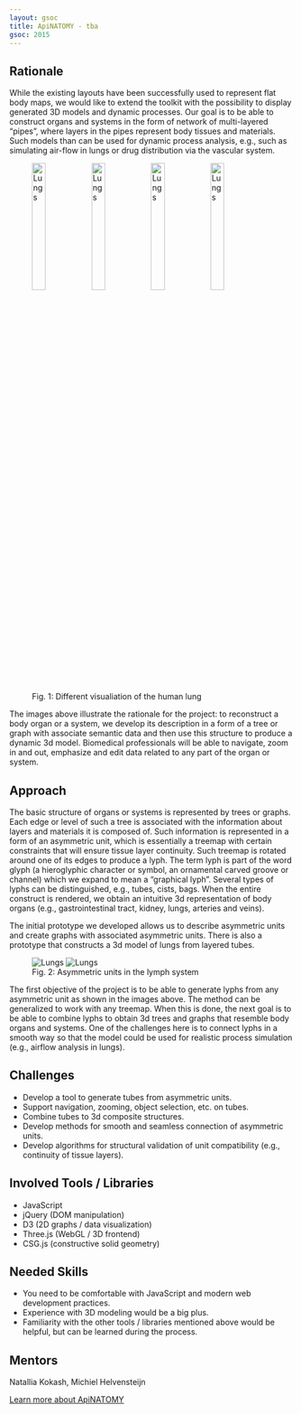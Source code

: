 ```yaml
---
layout: gsoc 
title: ApiNATOMY - tba
gsoc: 2015
---
```

    
Rationale
---------

While the existing layouts have been successfully used to represent flat body maps, we would like to extend the toolkit with the possibility to display generated 3D models and dynamic processes. Our goal is to be able to construct organs and systems in the form of network of multi-layered “pipes”, where layers in the pipes represent body tissues and materials. Such models than can be used for dynamic process analysis, e.g., such as simulating air-flow in lungs or drug distribution via the vascular system.

<figure class="figure-no-block">
	<img src="{{ site.baseurl }}gsoc/2015/img/apinatomy/lungs_human.png" alt="Lungs" width="24%">
	<img src="{{ site.baseurl }}gsoc/2015/img/apinatomy/lungs.png" alt="Lungs" width="24%">
	<img src="{{ site.baseurl }}gsoc/2015/img/apinatomy/lungs_illustration.png" alt="Lungs" width="24%">
	<img src="{{ site.baseurl }}gsoc/2015/img/apinatomy/lungs_blood.png" alt="Lungs" width="24%">
	<figcaption>Fig. 1: Different visualiation of the human lung</figcaption>
</figure>
  
The images above illustrate the rationale for the project: to reconstruct a body organ or a system, we develop its description in a form of a tree or graph with associate semantic data and then use this structure to produce a dynamic 3d model. Biomedical professionals will be able to navigate, zoom in and out, emphasize and edit data related to any part of the organ or system.

Approach
--------

The basic structure of organs or systems is represented by trees or graphs. Each edge or level of such a tree is associated with the information about layers and materials it is composed of. Such information is represented in a form of an asymmetric unit, which is essentially a treemap with certain constraints that will ensure tissue layer continuity. Such treemap is rotated around one of its edges to produce a lyph. The term lyph is part of the word glyph (a hieroglyphic character or symbol, an ornamental carved groove or channel) which we expand to mean a “graphical lyph”. Several types of lyphs can be distinguished, e.g., tubes, cists, bags. When the entire construct is rendered, we obtain an intuitive 3d representation of body organs (e.g., gastrointestinal tract, kidney, lungs, arteries and veins).  

The initial prototype we developed allows us to describe asymmetric units and create graphs with associated asymmetric units. There is also a prototype that constructs a 3d model of lungs from layered tubes.

<figure class="figure-no-block">
	<img src="{{ site.baseurl }}gsoc/2015/img/apinatomy/lungs_tubes_graph.png" alt="Lungs" style="max-height: 200px">
	<img src="{{ site.baseurl }}gsoc/2015/img/apinatomy/lungs_tubes.png" alt="Lungs" style="max-height: 200px">
	<figcaption>Fig. 2: Asymmetric units in the lymph system</figcaption>
</figure>

The first objective of the project is to be able to generate lyphs from any asymmetric unit as shown in the images above. The method can be generalized to work with any treemap. When this is done, the next goal is to be able to combine lyphs to obtain 3d trees and graphs that resemble body organs and systems. One of the challenges here is to connect lyphs in a smooth way so that the model could be used for realistic process simulation (e.g., airflow analysis in lungs).

Challenges
---------

* Develop a tool to generate tubes from asymmetric units.
* Support navigation, zooming, object selection, etc. on tubes.
* Combine tubes to 3d composite structures.
* Develop methods for smooth and seamless connection of asymmetric units.
* Develop algorithms for structural validation of unit compatibility (e.g., continuity of tissue layers).

Involved Tools / Libraries
-------------------------

* JavaScript
* jQuery (DOM manipulation)
* D3 (2D graphs / data visualization)
* Three.js (WebGL / 3D frontend)
* CSG.js (constructive solid geometry)

Needed Skills
-------------

* You need to be comfortable with JavaScript and modern web development practices.
* Experience with 3D modeling would be a big plus.
* Familiarity with the other tools / libraries mentioned above would be helpful, but can be learned during the process.

Mentors
--------
Natallia Kokash, Michiel Helvensteijn

<a class="btn btn-primary pull-right" href="{{ site.baseurl }}gsoc/2015/apinatomy.html">Learn more about ApiNATOMY</a>  
<br> 
